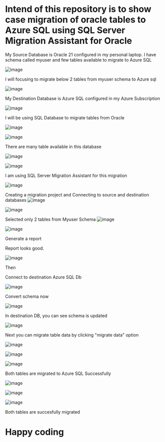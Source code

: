 
# Intend of this repository is to show case migration of oracle tables to Azure SQL using SQL Server Migration Assistant for Oracle


My Source Database is Oracle 21 configured in my personal laptop. I have schema called myuser and few tables available to migrate to Azure SQL

![image](https://github.com/user-attachments/assets/db16a3e5-c163-4f1a-8177-fd54656fcbad)

I will focusing to migrate below 2 tables from myuser schema to Azure sql

![image](https://github.com/user-attachments/assets/d93eebdb-d554-404f-8a03-372416ff6d46)


My Destination Database is Azure SQL configured in my Azure Subscription

![image](https://github.com/user-attachments/assets/2ac901b0-bd27-495c-8d0a-37d94977cdfb)

I will be using SQL Database to migrate tables from Oracle

![image](https://github.com/user-attachments/assets/8fa4c95d-dbac-459b-80fa-bfa41a5242b0)

![image](https://github.com/user-attachments/assets/63f5952b-9c09-4be5-813b-e8dbd6471ae0)

There are many table available in this database

![image](https://github.com/user-attachments/assets/98d2bc22-503c-4384-b52c-98cdd4682450)

![image](https://github.com/user-attachments/assets/d2e4135a-92e1-44c1-abd5-9fff461d3471)

 I am using  SQL Server Migration Assistant  for this migration

 ![image](https://github.com/user-attachments/assets/f8eb0e6a-886a-4c64-bffc-db43f2a20d68)

Creating a migration project and Connecting to source and destination databases 
![image](https://github.com/user-attachments/assets/80c5b7d5-a8b1-4c39-a676-1b2845eee2c9)


![image](https://github.com/user-attachments/assets/472d7c2a-4c81-4c09-a484-4463b1ec9c27)

Selected only 2 tables from Myuser Schema
![image](https://github.com/user-attachments/assets/0bb1f447-8e3d-4a57-aeba-6b3178991b32)


![image](https://github.com/user-attachments/assets/925639b4-24ce-4130-9209-d5f829068441)

Generate a report 

Report looks good. 

![image](https://github.com/user-attachments/assets/6c5fd614-5293-4dd5-b067-4b2a6b394516)

Then

Connect to destination Azure SQL Db

![image](https://github.com/user-attachments/assets/67888011-d5b9-4c44-9fa1-4762a8a27755)

Convert schema now

![image](https://github.com/user-attachments/assets/cee0cbe1-0129-4399-92b0-8bd392d8d612)

In destination DB, you can see schema is updated

![image](https://github.com/user-attachments/assets/4da2d9e6-c209-4867-8623-f9c63dfd4fda)

Next you can migrate table data by clicking "migrate data" option


![image](https://github.com/user-attachments/assets/00ea3661-0ab5-4a72-a971-b50c6fe8d005)



![image](https://github.com/user-attachments/assets/2dc4815e-ac33-481f-b977-70eb8749af84)

![image](https://github.com/user-attachments/assets/dc2747b7-82cf-4e7f-905f-10f4310dd3a4)


Both tables are migrated to Azure SQL Successfully


![image](https://github.com/user-attachments/assets/aeaf2220-c31d-4024-a64f-a60b7bb27099)


![image](https://github.com/user-attachments/assets/4affa70a-22ba-4728-8571-65c55c8f7f59)

![image](https://github.com/user-attachments/assets/c8945d88-2373-451d-ade0-c6ea14d7c1b1)


Both tables are succesfully migrated

# Happy coding


